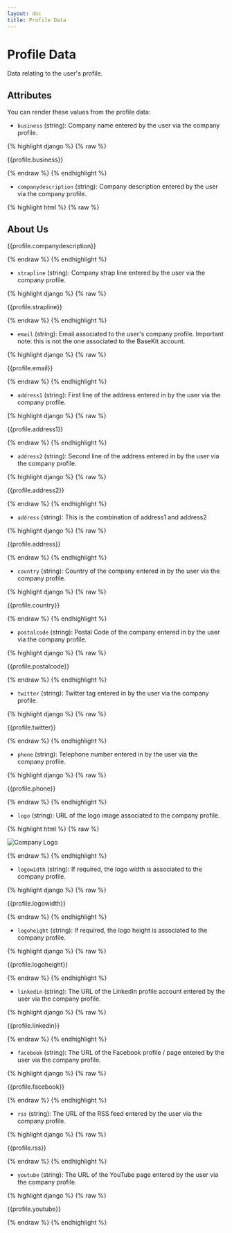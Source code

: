 ```yaml
---
layout: doc
title: Profile Data
---
```


# Profile Data

Data relating to the user's profile.

## Attributes

You can render these values from the profile data:

* ```business``` (string): Company name entered by the user via the company profile.

{% highlight django %}
{% raw %}

  {{profile.business}}

{% endraw %}
{% endhighlight %}

* ```companydescription``` (string): Company description entered by the user via the company profile.

{% highlight html %}
{% raw %}

<h2>About Us</h2>
<p>{{profile.companydescription}}</p>

{% endraw %}
{% endhighlight %}

* ```strapline``` (string): Company strap line entered by the user via the company profile.

{% highlight django %}
{% raw %}

  {{profile.strapline}}

{% endraw %}
{% endhighlight %}

* ```email``` (string): Email associated to the user's company profile. Important note: this is not the one associated to the BaseKit account.

{% highlight django %}
{% raw %}

  {{profile.email}}

{% endraw %}
{% endhighlight %}

* ```address1``` (string): First line of the address entered in by the user via the company profile.

{% highlight django %}
{% raw %}

  {{profile.address1}}

{% endraw %}
{% endhighlight %}

* ```address2``` (string): Second line of the address entered in by the user via the company profile.

{% highlight django %}
{% raw %}

  {{profile.address2}}

{% endraw %}
{% endhighlight %}

* ```address``` (string): This is the combination of address1 and address2

{% highlight django %}
{% raw %}

  {{profile.address}}

{% endraw %}
{% endhighlight %}

* ```country``` (string): Country of the company entered in by the user via the company profile.

{% highlight django %}
{% raw %}

  {{profile.country}}

{% endraw %}
{% endhighlight %}

* ```postalcode``` (string): Postal Code of the company entered in by the user via the company profile.

{% highlight django %}
{% raw %}

  {{profile.postalcode}}

{% endraw %}
{% endhighlight %}

* ```twitter``` (string): Twitter tag entered in by the user via the company profile.

{% highlight django %}
{% raw %}

  {{profile.twitter}}

{% endraw %}
{% endhighlight %}

* ```phone``` (string): Telephone number entered in by the user via the company profile.

{% highlight django %}
{% raw %}

  {{profile.phone}}

{% endraw %}
{% endhighlight %}

* ```logo``` (string): URL of the logo image associated to the company profile.

{% highlight html %}
{% raw %}

  <img alt="Company Logo" src="{{profile.logo}}{"/>

{% endraw %}
{% endhighlight %}

* ```logowidth``` (string): If required, the logo width is associated to the company profile.

{% highlight django %}
{% raw %}

  {{profile.logowidth}}

{% endraw %}
{% endhighlight %}

* ```logoheight``` (string): If required, the logo height is associated to the company profile.

{% highlight django %}
{% raw %}

  {{profile.logoheight}}

{% endraw %}
{% endhighlight %}

* ```linkedin``` (string): The URL of the LinkedIn profile account entered by the user via the company profile.

{% highlight django %}
{% raw %}

  {{profile.linkedin}}

{% endraw %}
{% endhighlight %}

* ```facebook``` (string): The URL of the Facebook profile / page entered by the user via the company profile.

{% highlight django %}
{% raw %}

  {{profile.facebook}}

{% endraw %}
{% endhighlight %}

* ```rss``` (string): The URL of the RSS feed entered by the user via the company profile.

{% highlight django %}
{% raw %}

  {{profile.rss}}

{% endraw %}
{% endhighlight %}

* ```youtube``` (string): The URL of the YouTube page entered by the user via the company profile.

{% highlight django %}
{% raw %}

  {{profile.youtube}}

{% endraw %}
{% endhighlight %}
